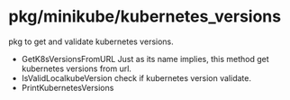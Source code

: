 # pkg/minikube/kubernetes_versions
pkg to get and validate kubernetes versions.

- GetK8sVersionsFromURL
Just as its name implies, this method get kubernetes versions from url.
- IsValidLocalkubeVersion
check if kubernetes version validate.
- PrintKubernetesVersions